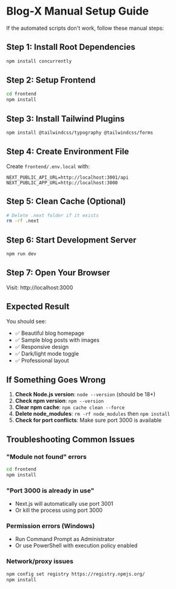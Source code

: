 # Blog-X Manual Setup Guide

If the automated scripts don't work, follow these manual steps:

## Step 1: Install Root Dependencies

```bash
npm install concurrently
```

## Step 2: Setup Frontend

```bash
cd frontend
npm install
```

## Step 3: Install Tailwind Plugins

```bash
npm install @tailwindcss/typography @tailwindcss/forms
```

## Step 4: Create Environment File

Create `frontend/.env.local` with:
```
NEXT_PUBLIC_API_URL=http://localhost:3001/api
NEXT_PUBLIC_APP_URL=http://localhost:3000
```

## Step 5: Clean Cache (Optional)

```bash
# Delete .next folder if it exists
rm -rf .next
```

## Step 6: Start Development Server

```bash
npm run dev
```

## Step 7: Open Your Browser

Visit: http://localhost:3000

## Expected Result

You should see:
- ✅ Beautiful blog homepage
- ✅ Sample blog posts with images
- ✅ Responsive design
- ✅ Dark/light mode toggle
- ✅ Professional layout

## If Something Goes Wrong

1. **Check Node.js version**: `node --version` (should be 18+)
2. **Check npm version**: `npm --version`
3. **Clear npm cache**: `npm cache clean --force`
4. **Delete node_modules**: `rm -rf node_modules` then `npm install`
5. **Check for port conflicts**: Make sure port 3000 is available

## Troubleshooting Common Issues

### "Module not found" errors
```bash
cd frontend
npm install
```

### "Port 3000 is already in use"
- Next.js will automatically use port 3001
- Or kill the process using port 3000

### Permission errors (Windows)
- Run Command Prompt as Administrator
- Or use PowerShell with execution policy enabled

### Network/proxy issues
```bash
npm config set registry https://registry.npmjs.org/
npm install
```